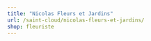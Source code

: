 ```yaml
---
title: "Nicolas Fleurs et Jardins"
url: /saint-cloud/nicolas-fleurs-et-jardins/
shop: fleuriste
---
```

